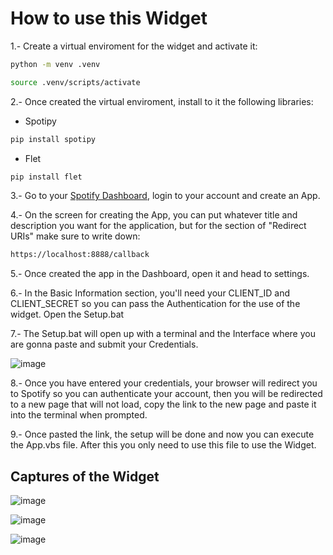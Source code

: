 
# How to use this Widget
1.- Create a virtual enviroment for the widget and activate it:
```sh
python -m venv .venv
```
```sh
source .venv/scripts/activate
```

2.- Once created the virtual enviroment, install to it the following libraries:
* Spotipy
```sh
pip install spotipy
```
* Flet
```sh
pip install flet
```

3.- Go to your [Spotify Dashboard](https://developer.spotify.com/dashboard), login to your account and create an App.

4.- On the screen for creating the App, you can put whatever title and description you want for the application, but for the section of "Redirect URIs" make sure to write down:
```sh
https://localhost:8888/callback
```
5.- Once created the app in the Dashboard, open it and head to settings.

6.- In the Basic Information section, you'll need your CLIENT_ID and CLIENT_SECRET so you can pass the Authentication for the use of the widget. Open the Setup.bat

7.- The Setup.bat will open up with a terminal and the Interface where you are gonna paste and submit your Credentials. 

![image](https://github.com/EmilianoAnaya/Spotify-Visualizer/assets/150195114/06467e07-bddc-428d-932b-6caea5a6fc90)


8.- Once you have entered your credentials, your browser will redirect you to Spotify so you can authenticate your account, then you will be redirected to a new page that will not load, copy the link to the new page and paste it into the terminal when prompted.

9.- Once pasted the link, the setup will be done and now you can execute the App.vbs file. After this you only need to use this file to use the Widget.

## Captures of the Widget

![image](https://github.com/EmilianoAnaya/Spotify-Visualizer/assets/150195114/56cc2a58-7796-4a0e-a4ae-771d87dcccf4)

![image](https://github.com/EmilianoAnaya/Spotify-Visualizer/assets/150195114/3bcb4ed9-2698-4449-bbd1-4950ec8cf486)

![image](https://github.com/EmilianoAnaya/Spotify-Visualizer/assets/150195114/e3ba096b-1402-4da7-89f8-34080a6c2b65)
